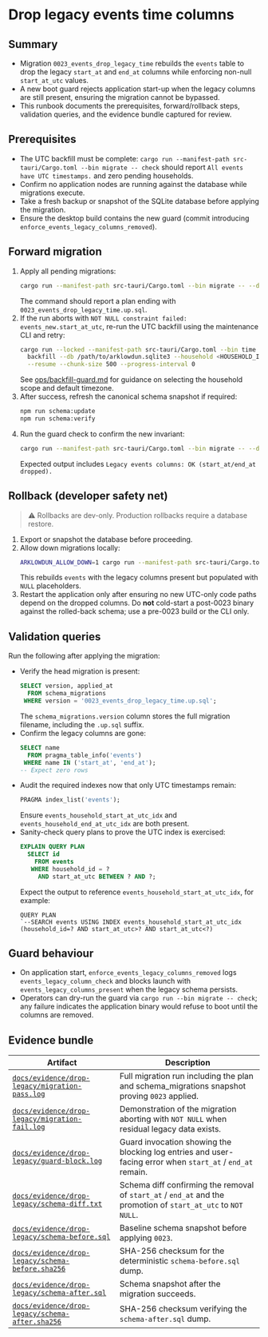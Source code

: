 # Drop legacy events time columns

## Summary
- Migration `0023_events_drop_legacy_time` rebuilds the `events` table to drop the legacy `start_at` and `end_at` columns while enforcing non-null `start_at_utc` values.
- A new boot guard rejects application start-up when the legacy columns are still present, ensuring the migration cannot be bypassed.
- This runbook documents the prerequisites, forward/rollback steps, validation queries, and the evidence bundle captured for review.

## Prerequisites
- The UTC backfill must be complete: `cargo run --manifest-path src-tauri/Cargo.toml --bin migrate -- check` should report `All events have UTC timestamps.` and zero pending households.
- Confirm no application nodes are running against the database while migrations execute.
- Take a fresh backup or snapshot of the SQLite database before applying the migration.
- Ensure the desktop build contains the new guard (commit introducing `enforce_events_legacy_columns_removed`).

## Forward migration
1. Apply all pending migrations:
   ```bash
   cargo run --manifest-path src-tauri/Cargo.toml --bin migrate -- --db /path/to/arklowdun.sqlite up
   ```
   The command should report a plan ending with `0023_events_drop_legacy_time.up.sql`.
2. If the run aborts with `NOT NULL constraint failed: events_new.start_at_utc`, re-run the UTC backfill using the maintenance CLI and retry:
   ```bash
   cargo run --locked --manifest-path src-tauri/Cargo.toml --bin time -- \
     backfill --db /path/to/arklowdun.sqlite3 --household <HOUSEHOLD_ID> \
     --resume --chunk-size 500 --progress-interval 0
   ```
   See [ops/backfill-guard.md](ops/backfill-guard.md) for guidance on selecting the household scope and default timezone.
3. After success, refresh the canonical schema snapshot if required:
   ```bash
   npm run schema:update
   npm run schema:verify
   ```
4. Run the guard check to confirm the new invariant:
   ```bash
   cargo run --manifest-path src-tauri/Cargo.toml --bin migrate -- --db /path/to/arklowdun.sqlite check
   ```
   Expected output includes `Legacy events columns: OK (start_at/end_at dropped).`

## Rollback (developer safety net)
> ⚠️ Rollbacks are dev-only. Production rollbacks require a database restore.

1. Export or snapshot the database before proceeding.
2. Allow down migrations locally:
   ```bash
   ARKLOWDUN_ALLOW_DOWN=1 cargo run --manifest-path src-tauri/Cargo.toml --bin migrate -- --db /path/to/arklowdun.sqlite down --to 0022
   ```
   This rebuilds `events` with the legacy columns present but populated with `NULL` placeholders.
3. Restart the application only after ensuring no new UTC-only code paths depend on the dropped columns. Do **not** cold-start a post-0023 binary against the rolled-back schema; use a pre-0023 build or the CLI only.

## Validation queries
Run the following after applying the migration:

- Verify the head migration is present:
  ```sql
  SELECT version, applied_at
    FROM schema_migrations
   WHERE version = '0023_events_drop_legacy_time.up.sql';
  ```
  The `schema_migrations.version` column stores the full migration filename, including the `.up.sql` suffix.
- Confirm the legacy columns are gone:
  ```sql
  SELECT name
    FROM pragma_table_info('events')
   WHERE name IN ('start_at', 'end_at');
  -- Expect zero rows
  ```
- Audit the required indexes now that only UTC timestamps remain:
  ```sql
  PRAGMA index_list('events');
  ```
  Ensure `events_household_start_at_utc_idx` and `events_household_end_at_utc_idx` are both present.
- Sanity-check query plans to prove the UTC index is exercised:
  ```sql
  EXPLAIN QUERY PLAN
    SELECT id
      FROM events
     WHERE household_id = ?
       AND start_at_utc BETWEEN ? AND ?;
  ```
  Expect the output to reference `events_household_start_at_utc_idx`, for example:
  ```
  QUERY PLAN
  `--SEARCH events USING INDEX events_household_start_at_utc_idx (household_id=? AND start_at_utc>? AND start_at_utc<?)
  ```

## Guard behaviour
- On application start, `enforce_events_legacy_columns_removed` logs `events_legacy_column_check` and blocks launch with `events_legacy_columns_present` when the legacy schema persists.
- Operators can dry-run the guard via `cargo run --bin migrate -- check`; any failure indicates the application binary would refuse to boot until the columns are removed.

## Evidence bundle
| Artifact | Description |
| --- | --- |
| [`docs/evidence/drop-legacy/migration-pass.log`](evidence/drop-legacy/migration-pass.log) | Full migration run including the plan and schema_migrations snapshot proving `0023` applied.
| [`docs/evidence/drop-legacy/migration-fail.log`](evidence/drop-legacy/migration-fail.log) | Demonstration of the migration aborting with `NOT NULL` when residual legacy data exists.
| [`docs/evidence/drop-legacy/guard-block.log`](evidence/drop-legacy/guard-block.log) | Guard invocation showing the blocking log entries and user-facing error when `start_at` / `end_at` remain.
| [`docs/evidence/drop-legacy/schema-diff.txt`](evidence/drop-legacy/schema-diff.txt) | Schema diff confirming the removal of `start_at` / `end_at` and the promotion of `start_at_utc` to `NOT NULL`.
| [`docs/evidence/drop-legacy/schema-before.sql`](evidence/drop-legacy/schema-before.sql) | Baseline schema snapshot before applying `0023`.
| [`docs/evidence/drop-legacy/schema-before.sha256`](evidence/drop-legacy/schema-before.sha256) | SHA-256 checksum for the deterministic `schema-before.sql` dump.
| [`docs/evidence/drop-legacy/schema-after.sql`](evidence/drop-legacy/schema-after.sql) | Schema snapshot after the migration succeeds.
| [`docs/evidence/drop-legacy/schema-after.sha256`](evidence/drop-legacy/schema-after.sha256) | SHA-256 checksum verifying the `schema-after.sql` dump.
